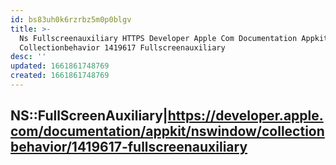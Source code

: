 ```yaml
---
id: bs83uh0k6rzrbz5m0p0blgv
title: >-
  Ns Fullscreenauxiliary HTTPS Developer Apple Com Documentation Appkit Nswindow
  Collectionbehavior 1419617 Fullscreenauxiliary
desc: ''
updated: 1661861748769
created: 1661861748769
---
```

## NS::FullScreenAuxiliary|<https://developer.apple.com/documentation/appkit/nswindow/collectionbehavior/1419617-fullscreenauxiliary>

